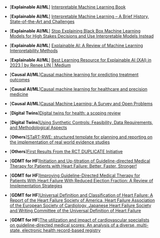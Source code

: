 * [**Explainable AI/ML**] [Interpretable Machine Learning Book](https://christophm.github.io/interpretable-ml-book/)
* [**Explainable AI/ML**] [Interpretable Machine Learning – A Brief History, State-of-the-Art and Challenges](https://arxiv.org/pdf/2010.09337)
* [**Explainable AI/ML**] [Stop Explaining Black Box Machine Learning Models for High Stakes Decisions and Use Interpretable Models Instead](https://arxiv.org/pdf/1811.10154)
* [**Explainable AI/ML**] [Explainable AI: A Review of Machine Learning Interpretability Methods](https://www.ncbi.nlm.nih.gov/pmc/articles/PMC7824368/)
* [**Explainable AI/ML**] [Best Learning Resource for Explainable AI (XAI) in 2023 | by Renee LIN | Medium](https://reneelin2019.medium.com/best-learning-resource-for-explainable-ai-xai-in-2023-4edcf2e2ae17)
* [**Causal AI/ML**][Causal machine learning for predicting treatment outcomes](https://www.nature.com/articles/s41591-024-02902-1)
* [**Causal AI/ML**][Causal machine learning for healthcare and precision medicine](https://royalsocietypublishing.org/doi/10.1098/rsos.220638)
* [**Causal AI/ML**][Causal Machine Learning: A Survey and Open Problems](https://arxiv.org/abs/2206.15475)
* [**Digital Twins**][Digital twins for health: a scoping review](https://www.nature.com/articles/s41746-024-01073-0)
* [**Digital Twins**][Using Synthetic Controls: Feasibility, Data Requirements, and Methodological Aspects](https://dspace.mit.edu/bitstream/handle/1721.1/144417/jel.20191450.pdf?sequence=2&isAllowed=y)
* [**Others**][STaRT-RWE: structured template for planning and reporting on the implementation of real world evidence studies](https://www.bmj.com/content/372/bmj.m4856)

* [**Others**][First Results From the RCT DUPLICATE Initiative](https://www.ahajournals.org/doi/10.1161/CIRCULATIONAHA.120.051718)
* [**GDMT for HF**][Initiation and Up-titration of Guideline-directed Medical Therapy for Patients with Heart Failure: Better, Faster, Stronger!](https://www.cfrjournal.com/articles/initiation-and-titration-guideline-directed-medical-therapy-patients-heart-failure-better#:~:text=We%20now%20know%20that%20the,prognosis%20of%20patients%20with%20HF.)
* [**GDMT for HF**][Improving Guideline-Directed Medical Therapy for Patients With Heart Failure With Reduced Ejection Fraction: A Review of Implementation Strategies](https://www.sciencedirect.com/science/article/pii/S1071916423009247#sec0001)
* [**GDMT for HF**][Universal Definition and Classification of Heart Failure: A Report of the Heart Failure Society of America, Heart Failure Association of the European Society of Cardiology, Japanese Heart Failure Society and Writing Committee of the Universal Definition of Heart Failure](https://pubmed.ncbi.nlm.nih.gov/33663906/)
* [**GDMT for HF**][The utilization and impact of cardiovascular specialists on guideline-directed medical scores: An analysis of a diverse, multi-state, electronic health record-based registry](https://onlinelibrary.wiley.com/doi/10.1002/ejhf.3067)
